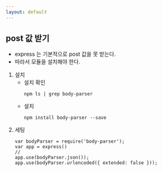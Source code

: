 ```yaml
---
layout: default
---
```

## post 값 받기 
- express 는 기본적으로 post 값을 못 받는다.
- 따라서 모듈을 설치해야 한다.
1. 설치 
    - 설치 확인
        ```
        npm ls | grep body-parser
        ```
    - 설치
        ```
        npm install body-parser --save
        ```
2. 세팅 
    ```
    var bodyParser = require('body-parser');
    var app = express()
    // 
    app.use(bodyParser.json());
    app.use(bodyParser.urlencoded({ extended: false }));
    ```